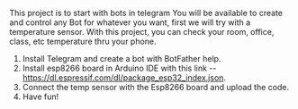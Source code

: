This project is to start with bots in telegram You will be available to create and control any Bot for whatever you want, first we will try with a temperature sensor. With this project, you can check your room, office, class, etc temperature thru your phone.
1. Install Telegram and create a bot with BotFather help.
2. Install esp8266 board in Arduino IDE with this link -- https://dl.espressif.com/dl/package_esp32_index.json. 
3. Connect the temp sensor with the Esp8266 board and upload the code. 
4. Have fun!

